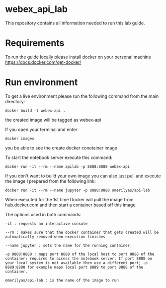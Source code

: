 # webex_api_lab
This repository contains all information needed to run this lab guide.
# Requirements
To run the guide locally please install docker on your personal machine 
https://docs.docker.com/get-docker/
# Run environment
To get a live environment please run the following command from the main directory:

    docker build -t webex-api . 

the created image will be tagged as webex-api

If you open your terminal and enter 

    docker images

you be able to see the create docker conotainer image  

To start the notebook server execute this command:

    docker run -it --rm --name apilab -p 8888:8888 webex-api

If you don't want to build your own image you can also just pull and execute the image I prepared from the following link:

    docker run -it --rm --name jupyter -p 8888:8888 omerilyas/api-lab

When executed for the 1st time Docker will pull the image from hub.docker.com and then start a container based off this image.

The options used in both commands:

    -it : requests an interactive console

    --rm : makes sure that the docker container that gets created will be automatically removed when execution finishes

    --name jupyter : sets the name for the running container.

    -p 8888:8888 : maps port 8888 of the local host to port 8888 of the container; required to access the notebook server. If port 8888 on your local system is not available then use a different port; -p 8889:8888 for example maps local port 8889 to port 8888 of the container.

    omerilyas/api-lab : is the name of the image to run


